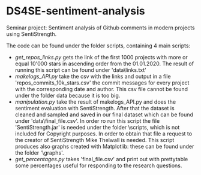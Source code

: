 # DS4SE-sentiment-analysis
Seminar project: Sentiment analysis of Github comments in modern projects using SentiStrength.

The code can be found under the folder scripts, containing 4 main scripts:

* <em>get_repos_links.py</em> gets the link of the first 1000 projects with more or equal 10'000 stars in ascending order from the 01.01.2020. The result of running this script can be found under 'data\links.txt'
* <em>makelogs_API.py</em> take the csv with the links and output in a file 'repos_commits_10k_stars.csv' the commit messages for every project with the corresponding date and author. This csv file cannot be found under the folder data because it is too big.
* <em>manipulation.py</em> take the result of makelogs_API.py and does the sentiment evaluation with SentiStrength. After that the dataset is cleaned and sampled and saved in our final dataset which can be found under 'data\final_file.csv'. In order ro run this script the file 'SentiStrength.jar' is needed under the folder \scripts, which is not included for Copyright purposes. In order to obtain that file a request to the creator of SentiStrength Mike Thelwall is needed. This script produces also graphs created with Matplotlib: these can be found under the folder '\graphs'.
* <em>get_percentages.py</em> takes 'final_file.csv' and print out with prettytable some percentages useful for responding to the research questions.
